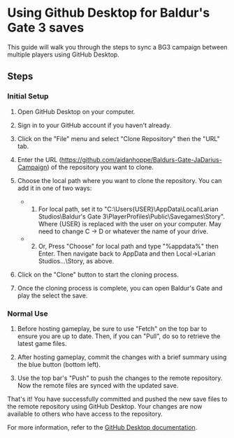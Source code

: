 # Using Github Desktop for Baldur's Gate 3 saves

This guide will walk you through the steps to sync a BG3 campaign between multiple players using GitHub Desktop.

## Steps

### Initial Setup

1. Open GitHub Desktop on your computer.

2. Sign in to your GitHub account if you haven't already.

3. Click on the "File" menu and select "Clone Repository" then the "URL" tab.

4. Enter the URL (https://github.com/aidanhoppe/Baldurs-Gate-JaDarius-Campaign) of the repository you want to clone.

5. Choose the local path where you want to clone the repository. You can add it in one of two ways:

   - 1. For local path, set it to "C:\Users\{USER}\AppData\Local\Larian Studios\Baldur's Gate 3\PlayerProfiles\Public\Savegames\Story". Where {USER} is replaced with the user on your computer. May need to change C -> D or whatever the name of your drive.
   - 2. Or, Press "Choose" for local path and type "%appdata%" then Enter. Then navigate back to AppData and then Local->Larian Studios\...\Story, as above.

6. Click on the "Clone" button to start the cloning process.

7. Once the cloning process is complete, you can open Baldur's Gate and play the select the save.

### Normal Use

1. Before hosting gameplay, be sure to use "Fetch" on the top bar to ensure you are up to date. Then, if you can "Pull", do so to retrieve the latest game files.

2. After hosting gameplay, commit the changes with a brief summary using the blue button (bottom left).

3. Use the top bar's "Push" to push the changes to the remote repository. Now the remote files are synced with the updated save.

That's it! You have successfully committed and pushed the new save files to the remote repository using GitHub Desktop. Your changes are now available to others who have access to the repository.

For more information, refer to the [GitHub Desktop documentation](https://docs.github.com/en/desktop).
